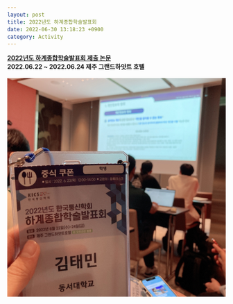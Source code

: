 ```yaml
---
layout: post
title: 2022년도 하계종합학술발표회
date: 2022-06-30 13:18:23 +0900
category: Activity
---
```

**[2022년도 하계종합학술발표회 제출 논문](https://www.dbpia.co.kr/journal/articleDetail?nodeId=NODE11108397)**  
**2022.06.22 ~ 2022.06.24 제주 그랜드하얏트 호텔**  
&nbsp;  
![학술대회](/images/%ED%95%98%EA%B3%84%ED%95%99%EC%88%A0%EB%8C%80%ED%9A%8C.jpg)



